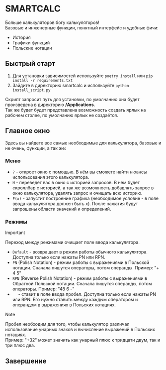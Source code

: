 SMARTCALC
==========
Больше калькуляторов богу калькуляторов!   
Базовые и инженерные функции, понятный интерфейс и удобные фичи:
- История
- Графики функций
- Польские нотации

## Быстрый старт
1. Для установки зависимостей используйте `poetry install` или `pip install -r requirements.txt`
2. Зайдите в директорию smartcalc и используйте `python install_script.py`

Скрипт запросит путь для установки, по умолчанию она будет произведена в директорию **/Applications**.   
Так же будет будет представлена возможность создать ярлык на рабочем столее, по умолчанию ярлык не создаётся.

## Главное окно
Здесь вы найдете все самые необходимые для калькулятора, базовые и не очень, функции, а так же:
### Меню
- `?` - откроет окно с помощью. В нём вы сможете найти нюансы использования этого калькулятора.
- `H` - переведёт вас в окно с историей запросов. В нём будет скроллбар с историей, а так же возможность добавлять запрос в окно калькулятора, удалять запрос и очищать всю историю.
- `F(x)` - запустит построение графика (необходимое условие - в поле ввода калькулятора должен быть x). После нажатия будут запрошены области значений и определений.
### Режимы
>[!IMPORTANT]
>Переход между режимами очищает поле ввода калькулятора.
- `Default` - возвращает в режим работы обычного калькулятора. Доступна только если нажаты PN или RPN.
- `PN` (Polish Notation) - режим работы с выражениями в Польской нотации. Сначала пишутся операторы, потом операнды.
Пример: "+ 4 5"
- `RPN` (Reverse Polish Notation) - режим работы с выражениями в Обратной Польской нотации. Сначала пишутся операнды, потом операторы.
Пример: "48 6 -"
- `  ` - ставит в поле ввода пробел. Доступна только если нажаты PN или RPN. Его нужно ставить между каждым оператором и операндом в выражениях в Польских нотациях. 

>[!NOTE]
> Пробел необходим для того, чтобы калькулятор различал использование унарных знаков и вычисление выражений в Польских нотациях.  
Пример: "+32" может значить как унарный плюс к тридцати двум, так и три плюс два.

## Завершение


